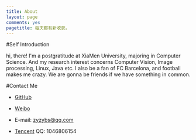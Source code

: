 ```yaml
---
title: About
layout: page
comments: yes
pagetitle: 每天都有新收获。
---
```


#Self Introduction

hi, there! I'm a postgratitude at XiaMen University, majoring in Computer Science. And my research interest concerns Computer Vision, Image processing, Linux, Java etc. I also be a fan of FC Barcelona, and football makes me crazy. We are gonna be friends if we have something in common.

#Contact Me

- [GitHub][1]

- [Weibo][2]

- E-mail: zyzybs@qq.com

- [Tencent][3] QQ: 1046806154


[1]: https://github.com/PianoCat

[2]: http://weibo.com/u/1622930830

[3]: http://t.qq.com/zybs_1

